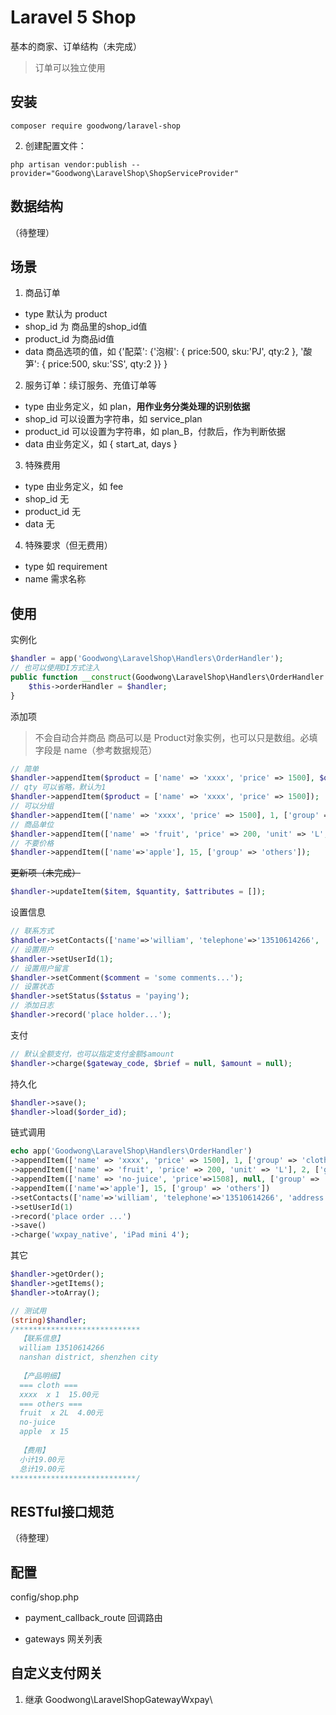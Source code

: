 # Laravel 5 Shop

基本的商家、订单结构（未完成）

> 订单可以独立使用

## 安装
```shell
composer require goodwong/laravel-shop
```

2. 创建配置文件：
```shell
php artisan vendor:publish --provider="Goodwong\LaravelShop\ShopServiceProvider"
```

## 数据结构
（待整理）

## 场景

1. 商品订单
- type 默认为 product
- shop_id 为 商品里的shop_id值
- product_id 为商品id值
- data 商品选项的值，如 {'配菜': {'泡椒': { price:500, sku:'PJ', qty:2 }, '酸笋': { price:500, sku:'SS', qty:2 }} }

2. 服务订单：续订服务、充值订单等
- type 由业务定义，如 plan，**用作业务分类处理的识别依据**
- shop_id 可以设置为字符串，如 service_plan
- product_id 可以设置为字符串，如 plan_B，付款后，作为判断依据
- data 由业务定义，如 { start_at, days }

3. 特殊费用
- type  由业务定义，如 fee
- shop_id 无
- product_id 无
- data 无

4. 特殊要求（但无费用）
- type 如 requirement
- name 需求名称

## 使用
实例化
```php
$handler = app('Goodwong\LaravelShop\Handlers\OrderHandler');
// 也可以使用DI方式注入
public function __construct(Goodwong\LaravelShop\Handlers\OrderHandler $handler) {
	$this->orderHandler = $handler;
}
```

添加项
> 不会自动合并商品
> 商品可以是 Product对象实例，也可以只是数组。必填字段是 name（参考数据规范）

```php
// 简单
$handler->appendItem($product = ['name' => 'xxxx', 'price' => 1500], $qty = 1);
// qty 可以省略，默认为1
$handler->appendItem($product = ['name' => 'xxxx', 'price' => 1500]);
// 可以分组
$handler->appendItem(['name' => 'xxxx', 'price' => 1500], 1, ['group' => '配件']);
// 商品单位
$handler->appendItem(['name' => 'fruit', 'price' => 200, 'unit' => 'L', 'sku' => 'FRUIT-APPLE-001']);
// 不要价格
$handler->appendItem(['name'=>'apple'], 15, ['group' => 'others']);
```

~~更新项（未完成）~~
```php
$handler->updateItem($item, $quantity, $attributes = []);
```

设置信息
```php
// 联系方式
$handler->setContacts(['name'=>'william', 'telephone'=>'13510614266', 'address'=>'nanshan district, shenzhen city']);
// 设置用户
$handler->setUserId(1);
// 设置用户留言
$handler->setComment($comment = 'some comments...');
// 设置状态
$handler->setStatus($status = 'paying');
// 添加日志
$handler->record('place holder...');
```

支付
```php
// 默认全额支付，也可以指定支付金额$amount
$handler->charge($gateway_code, $brief = null, $amount = null);
```

持久化
```php
$handler->save();
$handler->load($order_id);
```

链式调用
```php
echo app('Goodwong\LaravelShop\Handlers\OrderHandler')
->appendItem(['name' => 'xxxx', 'price' => 1500], 1, ['group' => 'cloth'])
->appendItem(['name' => 'fruit', 'price' => 200, 'unit' => 'L'], 2, ['group' => 'others'])
->appendItem(['name' => 'no-juice', 'price'=>1508], null, ['group' => 'others'])
->appendItem(['name'=>'apple'], 15, ['group' => 'others'])
->setContacts(['name'=>'william', 'telephone'=>'13510614266', 'address'=>'nanshan district, shenzhen city'])
->setUserId(1)
->record('place order ...')
->save()
->charge('wxpay_native', 'iPad mini 4');
```

其它
```php
$handler->getOrder();
$handler->getItems();
$handler->toArray();

// 测试用
(string)$handler;
/****************************
  【联系信息】
  william 13510614266
  nanshan district, shenzhen city
  
  【产品明细】
  === cloth ===
  xxxx  x 1  15.00元
  === others ===
  fruit  x 2L  4.00元
  no-juice
  apple  x 15
  
  【费用】
  小计19.00元
  总计19.00元
****************************/
```

## RESTful接口规范
（待整理）


## 配置

config/shop.php

- payment_callback_route
    回调路由

- gateways
    网关列表


## 自定义支付网关

1. 继承 Goodwong\LaravelShopGatewayWxpay\



